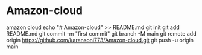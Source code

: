 # Amazon-cloud
amazon cloud
echo "# Amazon-cloud" >> README.md
git init
git add README.md
git commit -m "first commit"
git branch -M main
git remote add origin https://github.com/karansoni773/Amazon-cloud.git
git push -u origin main
